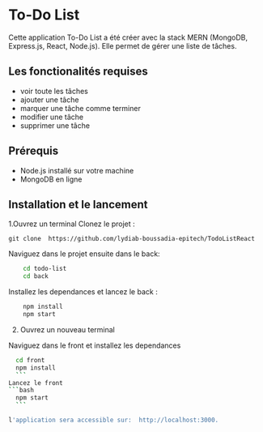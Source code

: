 # To-Do List
Cette application To-Do List a été créer avec la stack MERN (MongoDB, Express.js, React, Node.js). Elle permet de gérer une liste de tâches.
## Les fonctionalités requises
- voir toute les tâches
- ajouter une tâche
- marquer une tâche comme terminer
- modifier une tâche
- supprimer une tâche
## Prérequis
- Node.js installé sur votre machine
- MongoDB en ligne

## Installation et le lancement
1.Ouvrez un terminal
Clonez le projet :

`git clone  https://github.com/lydiab-boussadia-epitech/TodoListReact`

Naviguez dans le projet ensuite dans le back:
```bash
    cd todo-list
    cd back
```

Installez les dependances et lancez le back :
 ```bash
     npm install
     npm start
 ```
    
     
2. Ouvrez un nouveau terminal 

Naviguez dans le front et installez les dependances
  ```bash
    cd front
    npm install
    ```
Lancez le front
  ```bash
    npm start
    ```

l'application sera accessible sur:  http://localhost:3000.
